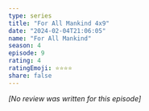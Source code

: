 ```yaml
---
type: series
title: "For All Mankind 4x9"
date: "2024-02-04T21:06:05"
name: "For All Mankind"
season: 4
episode: 9
rating: 4
ratingEmoji: ⭐️⭐️⭐️⭐️
share: false
---
```


*[No review was written for this episode]*
